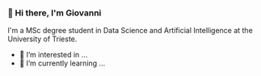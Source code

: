 ### 👋 Hi there, I'm Giovanni
I'm a MSc degree student in Data Science and Artificial Intelligence at the University of Trieste.
- 👀 I’m interested in ...
- 🌱 I’m currently learning ...

<!---
gio-luc/gio-luc is a ✨ special ✨ repository because its `README.md` (this file) appears on your GitHub profile.
You can click the Preview link to take a look at your changes.
--->
